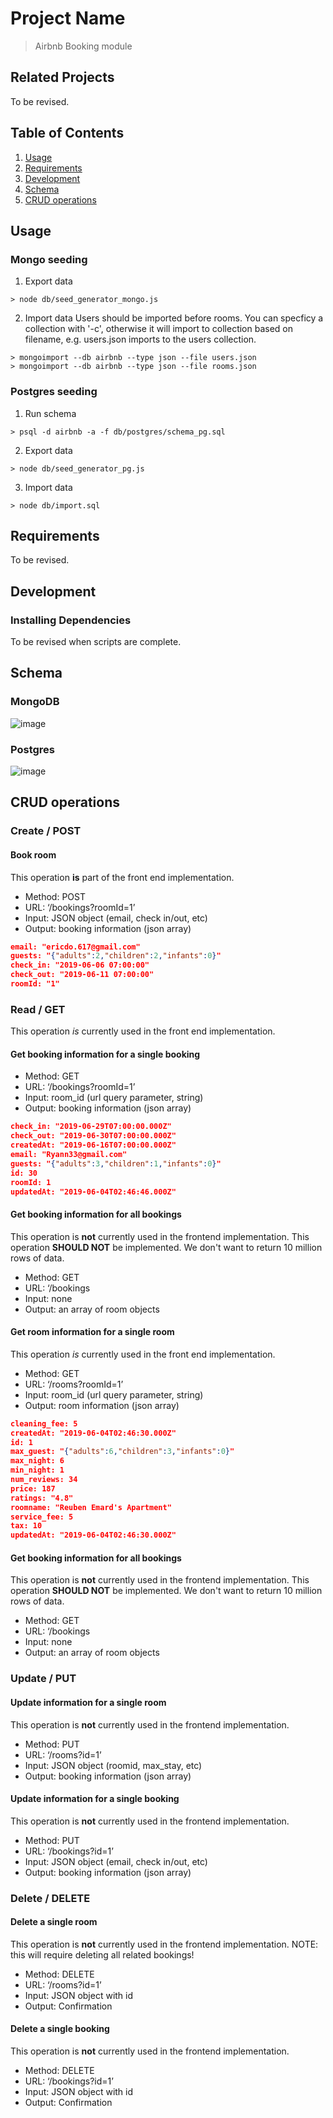 # Project Name

> Airbnb Booking module

## Related Projects

To be revised.

## Table of Contents

1. [Usage](#Usage)
2. [Requirements](#requirements)
3. [Development](#development)
4. [Schema](#schema)
5. [CRUD operations](#crud-operations)


## Usage

### Mongo seeding
1. Export data
```
> node db/seed_generator_mongo.js
```
2. Import data
Users should be imported before rooms. You can specficy a collection with '-c', otherwise it will import to collection based on filename, e.g. users.json imports to the users collection.
```
> mongoimport --db airbnb --type json --file users.json
> mongoimport --db airbnb --type json --file rooms.json
```

### Postgres seeding
1. Run schema
```
> psql -d airbnb -a -f db/postgres/schema_pg.sql
```
2. Export data
```
> node db/seed_generator_pg.js
```
3. Import data
```
> node db/import.sql
```

## Requirements

To be revised.

## Development

### Installing Dependencies

To be revised when scripts are complete.

## Schema
### MongoDB
![image](/media/schema_mongo.png)
### Postgres
![image](/media/schema_postgres.png)

## CRUD operations
### Create / POST
#### Book room
This operation **is** part of the front end implementation.
- Method: POST
- URL: ‘/bookings?roomId=1’
- Input: JSON object (email, check in/out, etc)
- Output: booking information (json array)
```json
email: "ericdo.617@gmail.com"
guests: "{"adults":2,"children":2,"infants":0}"
check_in: "2019-06-06 07:00:00"
check_out: "2019-06-11 07:00:00"
roomId: "1"
```

### Read / GET
This operation *is* currently used in the front end implementation.
#### Get booking information for a single booking
- Method: GET
- URL: ‘/bookings?roomId=1’
- Input: room_id (url query parameter, string)
- Output: booking information (json array)

```json
check_in: "2019-06-29T07:00:00.000Z"
check_out: "2019-06-30T07:00:00.000Z"
createdAt: "2019-06-16T07:00:00.000Z"
email: "Ryann33@gmail.com"
guests: "{"adults":3,"children":1,"infants":0}"
id: 30
roomId: 1
updatedAt: "2019-06-04T02:46:46.000Z"
```

#### Get booking information for all bookings
This operation is **not** currently used in the frontend implementation.
This operation **SHOULD NOT** be implemented. We don't want to return 10 million rows of data.
- Method: GET
- URL: ‘/bookings
- Input: none
- Output: an array of room objects

#### Get room information for a single room
This operation *is* currently used in the front end implementation.
- Method: GET
- URL: ‘/rooms?roomId=1’
- Input: room_id (url query parameter, string)
- Output: room information (json array)

```json
cleaning_fee: 5
createdAt: "2019-06-04T02:46:30.000Z"
id: 1
max_guest: "{"adults":6,"children":3,"infants":0}"
max_night: 6
min_night: 1
num_reviews: 34
price: 187
ratings: "4.8"
roomname: "Reuben Emard's Apartment"
service_fee: 5
tax: 10
updatedAt: "2019-06-04T02:46:30.000Z"
```

#### Get booking information for all bookings
This operation is **not** currently used in the frontend implementation.
This operation **SHOULD NOT** be implemented. We don't want to return 10 million rows of data. 
- Method: GET
- URL: ‘/bookings
- Input: none
- Output: an array of room objects

### Update / PUT
#### Update information for a single room
This operation is **not** currently used in the frontend implementation. 
- Method: PUT
- URL: ‘/rooms?id=1’
- Input: JSON object (roomid, max_stay, etc)
- Output: booking information (json array)

#### Update information for a single booking
This operation is **not** currently used in the frontend implementation. 
- Method: PUT
- URL: ‘/bookings?id=1’
- Input: JSON object (email, check in/out, etc)
- Output: booking information (json array)

### Delete / DELETE
#### Delete a single room
This operation is **not** currently used in the frontend implementation. 
NOTE: this will require deleting all related bookings!
- Method: DELETE
- URL: ‘/rooms?id=1’
- Input: JSON object with id
- Output: Confirmation

#### Delete a single booking
This operation is **not** currently used in the frontend implementation. 
- Method: DELETE
- URL: ‘/bookings?id=1’
- Input: JSON object with id
- Output: Confirmation

